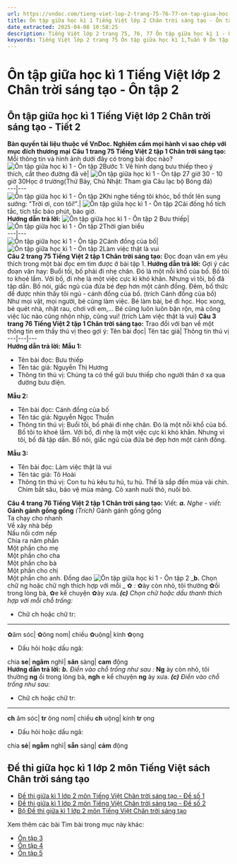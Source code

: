 ```yaml
---
url: https://vndoc.com/tieng-viet-lop-2-trang-75-76-77-on-tap-giua-hoc-ki-1-on-tap-2-238766
title: Ôn tập giữa học kì 1 Tiếng Việt lớp 2 Chân trời sáng tạo - Ôn tập 2 - VnDoc.com
date_extracted: 2025-04-08 10:58:25
description: Tiếng Việt lớp 2 trang 75, 76, 77 Ôn tập giữa học kì 1 - Ôn tập 2 được biên soạn nhằm giúp các em HS đạt kết quả tốt trong quá trình làm bài tập và học tập môn Tiếng Việt lớp 2.
keywords: Tiếng Việt lớp 2 trang 75 Ôn tập giữa học kì 1,Tuần 9 Ôn tập giữa học kì 1,Ôn tập giữa học kì 1,ôn tập 2,tiếng việt 2 tuần 9,tiếng việt 2,tiếng việt lớp 2,sách tiếng việt 2,sách tiếng việt lớp 2,bài tập tiếng việt lớp 2,tiếng việt lớp 2 tập 1,học tiếng việt chân trời sáng tạo,chân trời sáng tạo,tiếng việt lớp 2 chân trời,tiếng việt chân trời sáng tạo
---
```


# Ôn tập giữa học kì 1 Tiếng Việt lớp 2 Chân trời sáng tạo - Ôn tập 2
## **Ôn tập giữa học kì 1 Tiếng Việt lớp 2 Chân trời sáng tạo - Tiết 2**
**Bản quyền tài liệu thuộc về VnDoc. Nghiêm cấm mọi hành vi sao chép với mục đích thương mại**
**Câu 1 trang 75 Tiếng Việt 2 tập 1 Chân trời sáng tạo:** Mỗi thông tin và hình ảnh dưới đây có trong bài đọc nào?
![Ôn tập giữa học kì 1 - Ôn tập 2](https://i.vdoc.vn/data/image/2021/07/27/tieng-viet-lop-2-trang45-on-tap-giua-hoc-ki-1-on-tap-1-9.jpg)Bước 1: Vẽ hình dạng bưu thiếp theo ý thích, cắt theo đường đã vẽ| ![Ôn tập giữa học kì 1 - Ôn tập 2](https://i.vdoc.vn/data/image/2021/07/27/tieng-viet-lop-2-trang45-on-tap-giua-hoc-ki-1-on-tap-1-8.jpg)7 giờ 30 - 10 giờ 30Học ở trường\(Thứ Bảy, Chủ Nhật: Tham gia Câu lạc bộ Bóng đá\)  
---|---  
![Ôn tập giữa học kì 1 - Ôn tập 2](https://i.vdoc.vn/data/image/2021/07/27/tieng-viet-lop-trang-74-75-on-tap-giua-hoc-ki-1-on-tap-1-3.jpg)Khi nghe tiếng tôi khóc, bố thốt lên sung sướng: "Trời ơi, con tôi\!".| ![Ôn tập giữa học kì 1 - Ôn tập 2](https://i.vdoc.vn/data/image/2021/07/27/tieng-viet-lop-2-trang-74-75-on-tap-giua-hoc-ki-1-on-tap-1-41.jpg)Cái đồng hồ tích tắc, tích tắc báo phút, báo giờ.  
**Hướng dẫn trả lời:**
![Ôn tập giữa học kì 1 - Ôn tập 2](https://i.vdoc.vn/data/image/2021/07/27/tieng-viet-lop-2-trang45-on-tap-giua-hoc-ki-1-on-tap-1-9.jpg) Bưu thiếp| ![Ôn tập giữa học kì 1 - Ôn tập 2](https://i.vdoc.vn/data/image/2021/07/27/tieng-viet-lop-2-trang45-on-tap-giua-hoc-ki-1-on-tap-1-8.jpg)Thời gian biểu  
---|---  
![Ôn tập giữa học kì 1 - Ôn tập 2](https://i.vdoc.vn/data/image/2021/07/27/tieng-viet-lop-trang-74-75-on-tap-giua-hoc-ki-1-on-tap-1-3.jpg)Cánh đồng của bố| ![Ôn tập giữa học kì 1 - Ôn tập 2](https://i.vdoc.vn/data/image/2021/07/27/tieng-viet-lop-2-trang-74-75-on-tap-giua-hoc-ki-1-on-tap-1-41.jpg)Làm việc thật là vui  
**Câu 2 trang 75 Tiếng Việt 2 tập 1 Chân trời sáng tạo:** Đọc đoạn văn em yêu thích trong một bài đọc em tìm được ở bài tập 1.
**Hướng dẫn trả lời:**
Gợi ý các đoạn văn hay:
Buổi tối, bố phải đi nhẹ chân. Đó là một nỗi khổ của bố. Bố tôi to khoẻ lắm. Với bố, đi nhẹ là một việc cực kì khó khăn. Nhưng vì tôi, bố đã tập dần. Bố nói, giấc ngủ của đứa bé đẹp hơn một cánh đồng. Đêm, bố thức để được nhìn thấy tôi ngủ - cánh đồng của bố.
\(trích Cánh đồng của bố\)
Như mọi vật, mọi người, bé cũng làm việc. Bé làm bài, bé đi học. Học xong, bé quét nhà, nhặt rau, chơi với em,... Bé cũng luôn luôn bận rộn, mà công việc lúc nào cũng nhộn nhịp, cũng vui\!
\(trích Làm việc thật là vui\)
**Câu 3 trang 76 Tiếng Việt 2 tập 1 Chân trời sáng tạo:** Trao đổi với bạn về một thông tin em thấy thú vị theo gợi ý:
Tên bài đọc| Tên tác giả| Thông tin thú vị  
---|---|---  
**Hướng dẫn trả lời:**
**Mẫu 1:**
  * Tên bài đọc: Bưu thiếp
  * Tên tác giả: Nguyễn Thị Hương
  * Thông tin thú vị: Chúng ta có thể gửi bưu thiếp cho người thân ở xa qua đường bưu điện.

**Mẫu 2:**
  * Tên bài đọc: Cánh đồng của bố
  * Tên tác giả: Nguyễn Ngọc Thuần
  * Thông tin thú vị: Buổi tối, bố phải đi nhẹ chân. Đó là một nỗi khổ của bố. Bố tôi to khoẻ lắm. Với bố, đi nhẹ là một việc cực kì khó khăn. Nhưng vì tôi, bố đã tập dần. Bố nói, giấc ngủ của đứa bé đẹp hơn một cánh đồng.

**Mẫu 3:**
  * Tên bài đọc: Làm việc thật là vui
  * Tên tác giả: Tô Hoài
  * Thông tin thú vị: Con tu hú kêu tu hú, tu hú. Thế là sắp đến mùa vải chín. Chim bắt sâu, bảo vệ mùa màng. Cỏ xanh nuôi thỏ, nuôi bò.

**Câu 4 trang 76 Tiếng Việt 2 tập 1 Chân trời sáng tạo:** Viết:
_**a.** Nghe - viết:_
**Gánh gánh gồng gồng**
 _\(Trích\)_
Gánh gánh gồng gồng   
Ta chạy cho nhanh   
Về xây nhà bếp   
Nấu nồi cơm nếp   
Chia ra năm phần   
Một phần cho mẹ   
Một phần cho cha   
Một phần cho bà   
Một phần cho chị   
Một phần cho anh.
Đồng dao
![Ôn tập giữa học kì 1 - Ôn tập 2](https://i.vdoc.vn/data/image/2021/07/27/tieng-viet-lop-2-trang45-on-tap-giua-hoc-ki-1-on-tap-1-11.jpg)
_**b.** Chọn chữ ng hoặc chữ ngh thích hợp với mỗi _ ✿ _:_
✿ày còn nhỏ, tôi thường ✿ồi trong lòng bà, ✿e kể chuyện ✿ày xưa.
_**\(c\)** Chọn chữ hoặc dấu thanh thích hợp với mỗi chỗ trống:_
  * Chữ ch hoặc chữ tr:

---  
✿ăm sóc| ✿ông nom| chiều ✿uộng| kính ✿ọng  
  * Dấu hỏi hoặc dấu ngã:

chia **se**| **ngâm** nghĩ| **săn** sàng| **cam** động  
**Hướng dẫn trả lời:**
_**b.** Điền vào chỗ trống như sau_ _:_
**Ng** ày còn nhỏ, tôi thường **ng** ồi trong lòng bà, **ngh** e kể chuyện **ng** ày xưa.
_**\(c\)** Điền vào chỗ trống như sau:_
  * Chữ ch hoặc chữ tr:

---  
**ch** ăm sóc| **tr** ông nom| chiều **ch** uộng| kính **tr** ọng  
  * Dấu hỏi hoặc dấu ngã:

chia **sẻ**| **ngẫm** nghĩ| **sẵn** sàng| **cảm** động  
## **Đề thi giữa học kì 1 lớp 2 môn Tiếng Việt sách Chân trời sáng tạo**
  * [Đề thi giữa kì 1 lớp 2 môn Tiếng Việt Chân trời sáng tạo - Đề số 1](<https://vndoc.com/de-thi-giua-ki-1-lop-2-mon-tieng-viet-chan-troi-sang-tao-de-so-1-330398>)
  * [Đề thi giữa kì 1 lớp 2 môn Tiếng Việt Chân trời sáng tạo - Đề số 2](<https://vndoc.com/de-thi-giua-ki-1-lop-2-mon-tieng-viet-sach-chan-troi-sang-tao-246703>)
  * [Bộ Đề thi giữa kì 1 lớp 2 môn Tiếng Việt Chân trời sáng tạo](<https://vndoc.com/bo-de-thi-giua-ki-1-lop-2-mon-tieng-viet-chan-troi-sang-tao-330410>)

Xem thêm các bài Tìm bài trong mục này khác:
  * [Ôn tập 3](</tieng-viet-lop-2-trang-77-78-on-tap-giua-hoc-ki-1-on-tap-3-238772>)
  * [Ôn tập 4](</tieng-viet-lop-2-trang-79-on-tap-giua-hoc-ki-1-on-tap-4-238775>)
  * [Ôn tập 5](</tieng-viet-lop-2-trang-80-81-on-tap-giua-hoc-ki-1-on-tap-5-238780>)

